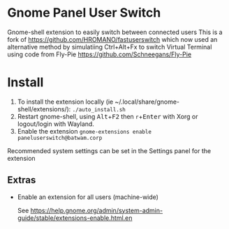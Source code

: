 # Gnome Panel User Switch

Gnome-shell extension to easily switch between connected users
This is a fork of https://github.com/HROMANO/fastuserswitch
which now used an alternative method by simulatiing Ctrl+Alt+Fx
to switch Virtual Terminal using code from Fly-Pie
https://github.com/Schneegans/Fly-Pie

# Install

1. To install the extension locally (ie ~/.local/share/gnome-shell/extensions/): `./auto_install.sh`
2. Restart gnome-shell, using <kbd>Alt</kbd>+<kbd>F2</kbd> then `r`+<kbd>Enter</kbd> with Xorg or logout/login with Wayland.
3. Enable the extension `gnome-extensions enable paneluserswitch@batwam.corp`

Recommended system settings can be set in the Settings panel for the extension
## Extras

- Enable an extension for all users (machine-wide)

    See https://help.gnome.org/admin/system-admin-guide/stable/extensions-enable.html.en
